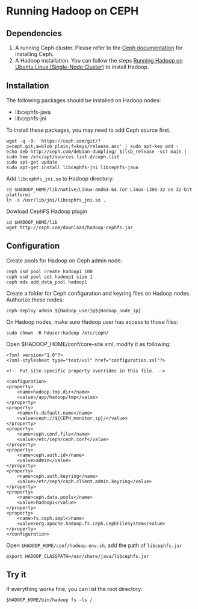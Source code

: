 # Running Hadoop on CEPH

## Dependencies 
1. A running Ceph cluster. Please refer to the [Ceph documentation](http://ceph.com/docs/master/rados/deployment/) for installing Ceph.
2. A Hadoop installation. You can follow the steps [Running Hadoop on Ubuntu Linux (Single-Node Cluster)](http://www.michael-noll.com/tutorials/running-hadoop-on-ubuntu-linux-single-node-cluster/) to install Hadoop.

## Installation
The following packages should be installed on Hadoop nodes:

* libcephfs-java
* libcephfs-jni

To install these packages, you may need to add Ceph source first.

    wget -q -O- 'https://ceph.com/git/?p=ceph.git;a=blob_plain;f=keys/release.asc' | sudo apt-key add -
    echo deb http://ceph.com/debian-dumpling/ $(lsb_release -sc) main | sudo tee /etc/apt/sources.list.d/ceph.list
    sudo apt-get update
    sudo apt-get install libcephfs-jni libcephfs-java

Add `libcephfs_jni.so` to Hadoop directory:

    cd $HADOOP_HOME/lib/native/Linux-amd64-64 (or Linux-i386-32 on 32-bit platform)
    ln -s /usr/lib/jni/libcephfs_jni.so .

Dowload CephFS Hadoop plugin

    cd $HADOOP_HOME/lib
    wget http://ceph.com/download/hadoop-cephfs.jar

## Configuration
Create pools for Hadoop on Ceph admin node:

    ceph osd pool create hadoop1 100
    ceph osd pool set hadoop1 size 1 
    ceph mds add_data_pool hadoop1

Create a folder for Ceph configuration and keyring files on Hadoop nodes. Authorize these nodes:

    ceph-deploy admin ${Hadoop_user}@${Hadoop_node_ip}

On Hadoop nodes, make sure Hadoop user has access to those files:

    sudo chown -R hduser:hadoop /etc/ceph/

Open $HADOOP_HOME/conf/core-site.xml, modify it as following:

    <?xml version="1.0"?>
    <?xml-stylesheet type="text/xsl" href="configuration.xsl"?>
    
    <!-- Put site-specific property overrides in this file. -->
    
    <configuration>
    <property>
        <name>hadoop.tmp.dir</name>
        <value>/app/hadoop/tmp</value>
    </property>
    <property>
        <name>fs.default.name</name>
        <value>ceph://${CEPH_monitor_ip}/</value>
    </property>
    <property>
        <name>ceph.conf.file</name>
        <value>/etc/ceph/ceph.conf</value>
    </property>
    <property>
        <name>ceph.auth.id</name>
        <value>admin</value>
    </property>
    <property>
        <name>ceph.auth.keyring</name>
        <value>/etc/ceph/ceph.client.admin.keyring</value>
    </property>
    <property>
        <name>ceph.data.pools</name>
        <value>hadoop1</value>
    </property>
    <property>
        <name>fs.ceph.impl</name>
        <value>org.apache.hadoop.fs.ceph.CephFileSystem</value>
    </property>
    </configuration>

Open `$HADOOP_HOME/conf/hadoop-env.sh`, add the path of `libcephfs.jar`

    export HADOOP_CLASSPATH=/usr/share/java/libcephfs.jar

## Try it
If everything works fine, you can list the root directory:

    $HADOOP_HOME/bin/hadoop fs -ls /
